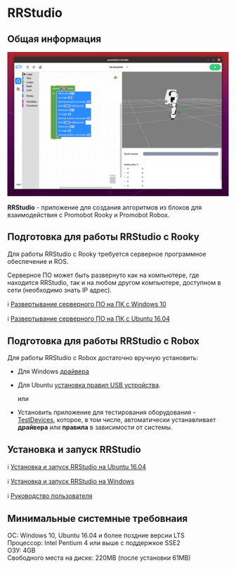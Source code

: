 # RRStudio
## Общая информация
![logo](/RRStudio/res/logo.png "Robox")

**RRStudio** - приложение для создания алгоритмов из блоков для взаимодействия с Promobot Rooky и Promobot Robox.

## <a name="rosserver"></a>Подготовка для работы RRStudio с Rooky #
Для работы RRStudio с Rooky требуется серверное программное обеспечение и ROS. 

Серверное ПО может быть развернуто как на компьютере, где находится RRStudio, так и на любом другом компьютере, доступном в сети (необходимо знать IP адрес).

  ℹ️ [Развертывание серверного ПО на ПК с Windows 10](/Rooky/rrs_control_windows)

  ℹ️ [Развертывание серверного ПО на ПК с Ubuntu 16.04](/Rooky/rrs_control_ubuntu)

## Подготовка для работы RRStudio с Robox  ##
Для работы RRStudio с Robox достаточно вручную установить:

* Для Windows [драйвера](/Robox/res/drivers/CDM21228_Setup.exe)
* Для Ubuntu [установка правил USB устройства](/Robox/setup_usb_rules).
  
  или

* Установить приложение для тестирования оборудования - [TestDevices](/TestDevices), которое, в том числе, автоматически устанавливает **драйвера** или **правила** в зависимости от системы.

## Установка и запуск RRStudio
  ℹ️ [Установка и запуск RRStudio на Ubuntu 16.04](/RRStudio/setup_ubuntu)

  ℹ️ [Установка и запуск RRStudio на Windows](/RRStudio/setup_windows)

  ℹ️ [Руководство пользователя](/RRStudio/user_guide)
  
## Минимальные системные требовнаия
ОС: Windows 10, Ubuntu 16.04 и более поздние версии LTS  
Процессор: Intel Pentium 4 или выше с поддержкое SSE2  
ОЗУ: 4GB  
Свободного места на диске: 220MB (после установки 61MB)  
